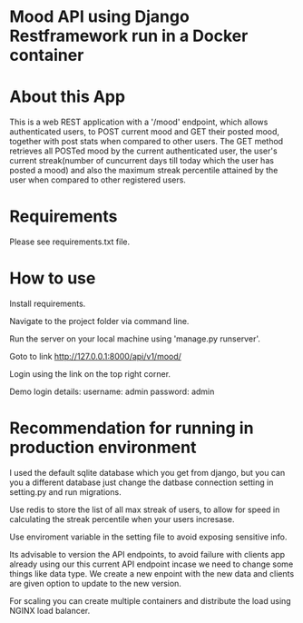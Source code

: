 # Mood API using Django Restframework run in a Docker container

About this App
================
This is a web REST application with a '/mood' endpoint, which allows authenticated users, to POST current mood and GET their posted mood,
together with post stats when compared to other users.
The GET method retrieves all POSTed mood by the current authenticated user, the user's current streak(number of cuncurrent days
till today which the user has posted a mood) and also the maximum streak percentile attained by the user when compared to other registered
users.

Requirements
=================
Please see requirements.txt file.

How to use
=====================
Install requirements.

Navigate to the project folder via command line.

Run the server on your local machine using 'manage.py runserver'.

Goto to link http://127.0.0.1:8000/api/v1/mood/

Login using the link on the top right corner.

Demo login details:
username: admin
password: admin

Recommendation for running in production environment
=====================================================
I used the default sqlite database which you get from django, but you can you a different database just change the datbase connection 
setting in setting.py and run migrations.

Use redis to store the list of all max streak of users, to allow for speed in calculating the streak percentile when your
users incresase.

Use enviroment variable in the setting file to avoid exposing sensitive info.

Its advisable to version the API endpoints, to avoid failure with clients app already using our this current API endpoint incase we 
need to change some things like data type. We create a new enpoint with the new data and clients are given option to update to the new
version.

For scaling you can create multiple containers and distribute the load using NGINX load balancer. 

